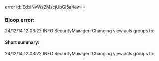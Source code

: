 error id: EdxlNvWs2MscjUbGl5a4ew==
### Bloop error:

24/12/14 12:03:22 INFO SecurityManager: Changing view acls groups to:
#### Short summary: 

24/12/14 12:03:22 INFO SecurityManager: Changing view acls groups to: